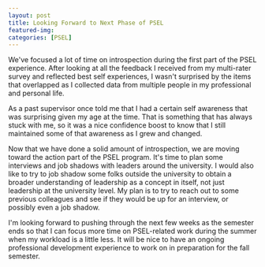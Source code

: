 ```yaml
---
layout: post
title: Looking Forward to Next Phase of PSEL
featured-img:
categories: [PSEL]
---
```


We've focused a lot of time on introspection during the first part of the PSEL experience. After looking at all the feedback I received from my multi-rater survey and reflected best self experiences, I wasn't surprised by the items that overlapped as I collected data from multiple people in my professional and personal life.

As a past supervisor once told me that I had a certain self awareness that was surprising given my age at the time. That is something that has always stuck with me, so it was a nice confidence boost to know that I still maintained some of that awareness as I grew and changed.

Now that we have done a solid amount of introspection, we are moving toward the action part of the PSEL program. It's time to plan some interviews and job shadows with leaders around the university. I would also like to try to job shadow some folks outside the university to obtain a broader understanding of leadership as a concept in itself, not just leadership at the university level. My plan is to try to reach out to some previous colleagues and see if they would be up for an interview, or possibly even a job shadow.

I'm looking forward to pushing through the next few weeks as the semester ends so that I can focus more time on PSEL-related work during the summer when my workload is a little less. It will be nice to have an ongoing professional development experience to work on in preparation for the fall semester.
